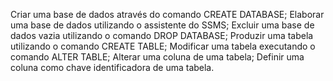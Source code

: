Criar uma base de dados através do comando CREATE DATABASE;
Elaborar uma base de dados utilizando o assistente do SSMS;
Excluir uma base de dados vazia utilizando o comando DROP DATABASE;
Produzir uma tabela utilizando o comando CREATE TABLE;
Modificar uma tabela executando o comando ALTER TABLE;
Alterar uma coluna de uma tabela;
Definir uma coluna como chave identificadora de uma tabela.
